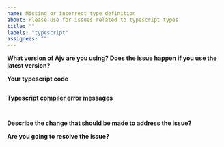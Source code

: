 ```yaml
---
name: Missing or incorrect type definition
about: Please use for issues related to typescript types
title: ""
labels: "typescript"
assignees: ""
---
```


<!--
Frequently Asked Questions: https://github.com/ajv-validator/ajv/blob/master/FAQ.md

This template is for issues about missing or incorrect type definition and other typescript-related issues.
For other issues please see https://github.com/ajv-validator/ajv/blob/master/CONTRIBUTING.md
-->

**What version of Ajv are you using? Does the issue happen if you use the latest version?**

**Your typescript code**

<!--
Please make it as small as posssible to reproduce the issue
-->

```typescript
```

**Typescript compiler error messages**

```


```

**Describe the change that should be made to address the issue?**

**Are you going to resolve the issue?**
